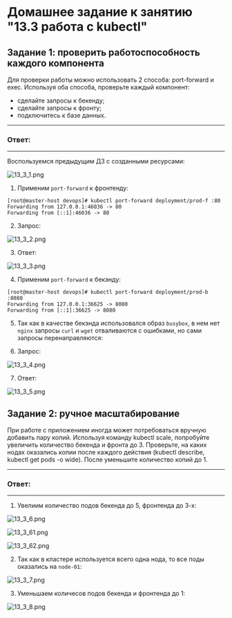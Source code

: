 # Домашнее задание к занятию "13.3 работа с kubectl"

## Задание 1: проверить работоспособность каждого компонента
Для проверки работы можно использовать 2 способа: port-forward и exec. Используя оба способа, проверьте каждый компонент:
* сделайте запросы к бекенду;
* сделайте запросы к фронту;
* подключитесь к базе данных.

---
### Ответ:
---

Воспользуемся предыдущим ДЗ с созданными ресурсами:

![13_3_1.png](https://github.com/psvitov/devops-netology/blob/main/Homework/devkub_homework_13_3/13_3_1.png)

1. Применим `port-forward` к фронтенду:

```
[root@master-host devops]# kubectl port-forward deployment/prod-f :80
Forwarding from 127.0.0.1:46036 -> 80
Forwarding from [::1]:46036 -> 80
```

2. Запрос:

![13_3_2.png](https://github.com/psvitov/devops-netology/blob/main/Homework/devkub_homework_13_3/13_3_2.png)


3. Ответ:

![13_3_3.png](https://github.com/psvitov/devops-netology/blob/main/Homework/devkub_homework_13_3/13_3_3.png)

4. Применим `port-forward` к бекэнду:

```
[root@master-host devops]# kubectl port-forward deployment/prod-b :8080
Forwarding from 127.0.0.1:36625 -> 8080
Forwarding from [::1]:36625 -> 8080
```

5. Так как в качестве бекэнда использовался образ `busybox`, в нем нет `nginx` запросы `curl` и `wget` отваливаются с ошибками, но сами запросы перенаправляются:

6. Запрос:

![13_3_4.png](https://github.com/psvitov/devops-netology/blob/main/Homework/devkub_homework_13_3/13_3_4.png)


7. Ответ:

![13_3_5.png](https://github.com/psvitov/devops-netology/blob/main/Homework/devkub_homework_13_3/13_3_5.png)



## Задание 2: ручное масштабирование

При работе с приложением иногда может потребоваться вручную добавить пару копий. Используя команду kubectl scale, попробуйте увеличить количество бекенда и фронта до 3. Проверьте, на каких нодах оказались копии после каждого действия (kubectl describe, kubectl get pods -o wide). После уменьшите количество копий до 1.

---
### Ответ:
---

1. Увелиим количество подов бекенда до 5, фронтенда до 3-х:

![13_3_6.png](https://github.com/psvitov/devops-netology/blob/main/Homework/devkub_homework_13_3/13_3_6.png)

![13_3_61.png](https://github.com/psvitov/devops-netology/blob/main/Homework/devkub_homework_13_3/13_3_61.png)

![13_3_62.png](https://github.com/psvitov/devops-netology/blob/main/Homework/devkub_homework_13_3/13_3_62.png)


2. Так как в кластере используется всего одна нода, то все поды оказались на `node-01`:

![13_3_7.png](https://github.com/psvitov/devops-netology/blob/main/Homework/devkub_homework_13_3/13_3_7.png)

3. Уменьшаем количесов подов бекенда и фронтенда до 1:

![13_3_8.png](https://github.com/psvitov/devops-netology/blob/main/Homework/devkub_homework_13_3/13_3_8.png)





